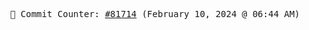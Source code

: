 <p align="center">
    <samp>
        📮 Commit Counter: <a href="https://github.com/Javascript-void0/Javascript-void0/commits/main">#81714</a> (February 10, 2024 @ 06:44 AM)
    </samp>
</p>